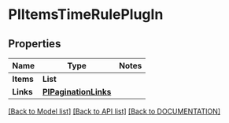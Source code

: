 # PIItemsTimeRulePlugIn

## Properties
Name | Type | Notes
------------ | ------------- | -------------
**Items** | **List<PITimeRulePlugIn>**
**Links** | **[**PIPaginationLinks**](../models/PIPaginationLinks.md)**

[[Back to Model list]](../../DOCUMENTATION.md#documentation-for-models) [[Back to API list]](../../DOCUMENTATION.md#documentation-for-api-endpoints) [[Back to DOCUMENTATION]](../../DOCUMENTATION.md)
